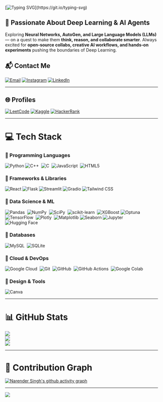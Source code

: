 [![Typing SVG](https://readme-typing-svg.herokuapp.com?font=Fira+Code&pause=1000&color=00F7FF&width=650&lines=👋+Hey%2C+I'm+Narender+Singh;⚡+Let's+Build!)](https://git.io/typing-svg)
## 🚀  Passionate About Deep Learning & AI Agents  
Exploring **Neural Networks, AutoGen, and Large Language Models (LLMs)** — on a quest to make them **think, reason, and collaborate smarter**.   Always excited for **open‑source collabs, creative AI workflows, and hands‑on experiments** pushing the boundaries of Deep Learning.



## 📬 Contact Me  
[![Email](https://img.shields.io/badge/Email-D14836?logo=gmail&logoColor=white)](mailto:singh14032004@gmail.com)
[![Instagram](https://img.shields.io/badge/Instagram-E4405F?logo=instagram&logoColor=white)](https://www.instagram.com/n.s.9000/)
[![LinkedIn](https://img.shields.io/badge/LinkedIn-%230077B5.svg?logo=linkedin&logoColor=white)](https://www.linkedin.com/feed/)  

---

## 🌐 Profiles  
[![LeetCode](https://img.shields.io/badge/LeetCode-FFA116?logo=leetcode&logoColor=black)](https://leetcode.com/u/naren0007/) 
[![Kaggle](https://img.shields.io/badge/Kaggle-20BEFF?logo=kaggle&logoColor=white)](https://www.kaggle.com/narendersingh007) 
[![HackerRank](https://img.shields.io/badge/HackerRank-2EC866?logo=hackerrank&logoColor=white)](https://www.hackerrank.com/profile/singh14032004)  

---

# 💻 Tech Stack  

### 🔹 Programming Languages  
![Python](https://img.shields.io/badge/python-3776AB?style=for-the-badge&logo=python&logoColor=white)
![C++](https://img.shields.io/badge/c++-%2300599C.svg?style=for-the-badge&logo=c%2B%2B&logoColor=white) 
![C](https://img.shields.io/badge/c-%2300599C.svg?style=for-the-badge&logo=c&logoColor=white) 
![JavaScript](https://img.shields.io/badge/javascript-%23323330.svg?style=for-the-badge&logo=javascript&logoColor=%23F7DF1E) 
![HTML5](https://img.shields.io/badge/html5-%23E34F26.svg?style=for-the-badge&logo=html5&logoColor=white)  

### 🔹 Frameworks & Libraries  
![React](https://img.shields.io/badge/react-%2320232a.svg?style=for-the-badge&logo=react&logoColor=%2361DAFB)
![Flask](https://img.shields.io/badge/flask-%23000.svg?style=for-the-badge&logo=flask&logoColor=white)
![Streamlit](https://img.shields.io/badge/Streamlit-%23FE4B4B.svg?style=for-the-badge&logo=streamlit&logoColor=white)
![Gradio](https://img.shields.io/badge/Gradio-%23FF6F20.svg?style=for-the-badge&logo=gradio&logoColor=white)
![Tailwind CSS](https://img.shields.io/badge/tailwindcss-%2338B2AC.svg?style=for-the-badge&logo=tailwind-css&logoColor=white)  

### 🔹 Data Science & ML  
![Pandas](https://img.shields.io/badge/pandas-%23150458.svg?style=for-the-badge&logo=pandas&logoColor=white) 
![NumPy](https://img.shields.io/badge/numpy-%23013243.svg?style=for-the-badge&logo=numpy&logoColor=white) 
![SciPy](https://img.shields.io/badge/SciPy-%230C55A5.svg?style=for-the-badge&logo=scipy&logoColor=white) 
![scikit-learn](https://img.shields.io/badge/scikit--learn-%23F7931E.svg?style=for-the-badge&logo=scikit-learn&logoColor=white) 
![XGBoost](https://img.shields.io/badge/XGBoost-0060A0?style=for-the-badge)
![Optuna](https://img.shields.io/badge/Optuna-8AC640?style=for-the-badge)
![TensorFlow](https://img.shields.io/badge/TensorFlow-%23FF6F00.svg?style=for-the-badge&logo=TensorFlow&logoColor=white) 
![Plotly](https://img.shields.io/badge/Plotly-%233F4F75.svg?style=for-the-badge&logo=plotly&logoColor=white) 
![Matplotlib](https://img.shields.io/badge/Matplotlib-%23ffffff.svg?style=for-the-badge&logo=Matplotlib&logoColor=black)
![Seaborn](https://img.shields.io/badge/Seaborn-88d4df?style=for-the-badge)
![Jupyter](https://img.shields.io/badge/Jupyter-%23F37626.svg?style=for-the-badge&logo=jupyter&logoColor=white) 
![Hugging Face](https://img.shields.io/badge/HuggingFace-%23FFD21E.svg?style=for-the-badge&logo=huggingface&logoColor=black)  

### 🔹 Databases  
![MySQL](https://img.shields.io/badge/mysql-4479A1.svg?style=for-the-badge&logo=mysql&logoColor=white) 
![SQLite](https://img.shields.io/badge/sqlite-%2307405e.svg?style=for-the-badge&logo=sqlite&logoColor=white)  

### 🔹 Cloud & DevOps  
![Google Cloud](https://img.shields.io/badge/GoogleCloud-%234285F4.svg?style=for-the-badge&logo=google-cloud&logoColor=white) 
![Git](https://img.shields.io/badge/git-%23F05033.svg?style=for-the-badge&logo=git&logoColor=white) 
![GitHub](https://img.shields.io/badge/github-%23121011.svg?style=for-the-badge&logo=github&logoColor=white) 
![GitHub Actions](https://img.shields.io/badge/github%20actions-%232671E5.svg?style=for-the-badge&logo=githubactions&logoColor=white) 
![Google Colab](https://img.shields.io/badge/GoogleColab-%23F9AB00.svg?style=for-the-badge&logo=googlecolab&logoColor=white)  

### 🔹 Design & Tools  
![Canva](https://img.shields.io/badge/Canva-%2300C4CC.svg?style=for-the-badge&logo=Canva&logoColor=white)  

---
# 📊 GitHub Stats  

![](https://github-readme-stats.vercel.app/api?username=Narendersingh007&theme=gotham&hide_border=false&include_all_commits=true&count_private=true)  
![](https://nirzak-streak-stats.vercel.app/?user=Narendersingh007&theme=gotham&hide_border=false)  
![](https://github-readme-stats.vercel.app/api/top-langs/?username=Narendersingh007&theme=gotham&hide_border=false&include_all_commits=true&count_private=true&layout=compact)  

---

# 🌌 Contribution Graph  
[![Narender Singh's github activity graph](https://github-readme-activity-graph.vercel.app/graph?username=Narendersingh007&bg_color=000000&color=aaaaaa&line=666666&point=ffffff&area=true&hide_border=true)](https://github.com/ashutosh00710/github-readme-activity-graph)

---

[![](https://visitcount.itsvg.in/api?id=Narendersingh007&icon=0&color=0)](https://visitcount.itsvg.in)
